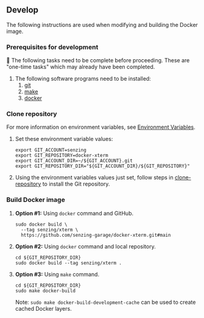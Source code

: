


## Develop

The following instructions are used when modifying and building the Docker image.

### Prerequisites for development

:thinking: The following tasks need to be complete before proceeding.
These are "one-time tasks" which may already have been completed.

1. The following software programs need to be installed:
    1. [git](https://github.com/senzing-garage/knowledge-base/blob/main/WHATIS/git.md)
    1. [make](https://github.com/senzing-garage/knowledge-base/blob/main/WHATIS/make.md)
    1. [docker](https://github.com/senzing-garage/knowledge-base/blob/main/WHATIS/docker.md)

### Clone repository

For more information on environment variables,
see [Environment Variables](https://github.com/senzing-garage/knowledge-base/blob/main/lists/environment-variables.md).

1. Set these environment variable values:

    ```console
    export GIT_ACCOUNT=senzing
    export GIT_REPOSITORY=docker-xterm
    export GIT_ACCOUNT_DIR=~/${GIT_ACCOUNT}.git
    export GIT_REPOSITORY_DIR="${GIT_ACCOUNT_DIR}/${GIT_REPOSITORY}"
    ```

1. Using the environment variables values just set, follow steps in [clone-repository](https://github.com/senzing-garage/knowledge-base/blob/main/HOWTO/clone-repository.md) to install the Git repository.

### Build Docker image

1. **Option #1:** Using `docker` command and GitHub.

    ```console
    sudo docker build \
      --tag senzing/xterm \
      https://github.com/senzing-garage/docker-xterm.git#main
    ```

1. **Option #2:** Using `docker` command and local repository.

    ```console
    cd ${GIT_REPOSITORY_DIR}
    sudo docker build --tag senzing/xterm .
    ```

1. **Option #3:** Using `make` command.

    ```console
    cd ${GIT_REPOSITORY_DIR}
    sudo make docker-build
    ```

    Note: `sudo make docker-build-development-cache` can be used to create cached Docker layers.
